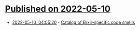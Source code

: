 # [Published on 2022-05-10](index.md)

* [2022-05-10, 04:05:20](https://news.ycombinator.com/item?id=31323334) - [Catalog of Elixir-specific code smells](https://github.com/lucasvegi/Elixir-Code-Smells)
